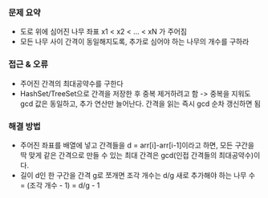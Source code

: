 ### 문제 요약
- 도로 위에 심어진 나무 좌표 x1 < x2 < ... < xN 가 주어짐
- 모든 나무 사이 간격이 동일해지도록, 추가로 심어야 하는 나무의 개수를 구하라

### 접근 & 오류
- 주어진 간격의 최대공약수를 구한다
- HashSet/TreeSet으로 간격을 저장한 후 중복 제거하려고 함 -> 중복을 지워도 gcd 값은 동일하고, 추가 연산만 늘어난다. 간격을 읽는 즉시 gcd 순차 갱신하면 됨

### 해결 방법
- 주어진 좌표를 배열에 넣고 간격들을 d = arr[i]-arr[i-1]이라고 하면, 모든 구간을 딱 맞게 같은 간격으로 만들 수 있는 최대 간격은 gcd(인접 간격들의 최대공약수)이다.
- 길이 d인 한 구간을 간격 g로 쪼개면 조각 개수는 d/g
    새로 추가해야 하는 나무 수 = (조각 개수 - 1) = d/g - 1
